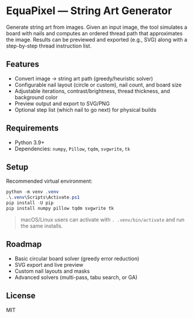 # EquaPixel — String Art Generator

Generate string art from images. Given an input image, the tool simulates a board with nails and computes an ordered thread path that approximates the image. Results can be previewed and exported (e.g., SVG) along with a step-by-step thread instruction list.

## Features
- Convert image → string art path (greedy/heuristic solver)
- Configurable nail layout (circle or custom), nail count, and board size
- Adjustable iterations, contrast/brightness, thread thickness, and background color
- Preview output and export to SVG/PNG
- Optional step list (which nail to go next) for physical builds

## Requirements
- Python 3.9+
- Dependencies: `numpy`, `Pillow`, `tqdm`, `svgwrite`, `tk`

## Setup

Recommended virtual environment:

```powershell
python -m venv .venv
.\.venv\Scripts\Activate.ps1
pip install -U pip
pip install numpy pillow tqdm svgwrite tk
```

> macOS/Linux users can activate with `. .venv/bin/activate` and run the same installs.

## Roadmap
- Basic circular board solver (greedy error reduction)
- SVG export and live preview
- Custom nail layouts and masks
- Advanced solvers (multi-pass, tabu search, or GA)

## License
MIT
